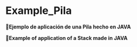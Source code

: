 # Example_Pila
📌**Ejemplo de aplicación de una Pila hecho en JAVA**

📌**Example of application of a Stack made in JAVA**

